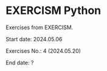 # EXERCISM Python

Exercises from EXERCISM.

Start date: 2024.05.06

Exercises No.: 4 (2024.05.20)

End date: ?
